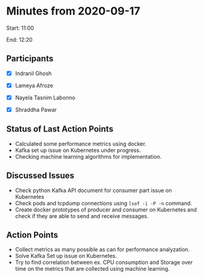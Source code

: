 # Minutes from 2020-09-17

Start: 11:00

End: 12:20


## Participants

* [X] Indranil Ghosh
* [X] Lameya Afroze
* [X] Nayela Tasnim Labonno
* [X] Shraddha Pawar


## Status of Last Action Points

* Calculated some performance metrics using docker. 
* Kafka set up issue on Kubernetes under progress.
* Checking machine learning algorithms for implementation.


## Discussed Issues

* Check python Kafka API document for consumer part issue on Kubernetes
* Check pods and tcpdump connections using ``lsof -i -P -n`` command.
* Create docker prototypes of producer and consumer on Kubernetes and check if they are able to send and receive messages.


## Action Points

* Collect metrics as many possible as can for performance   analyzation.
* Solve Kafka Set up issue on Kubernetes.
* Try to find correlation between ex. CPU consumption and Storage over time on the metrics that are collected using machine learning.  


